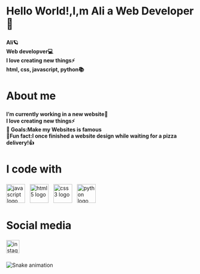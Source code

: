 <h1 align="left">Hello World!,I,m Ali a Web Developer👋</h1>

###

<h4 align="left">Ali🪐<br>Web developver💻<br>I love creating new things⚡<br>html, css, javascript, python📚</h4>

###

<h1 align="left">About me</h1>

###

<h4 align="left">I’m currently working in a new website🔭<br>I love creating new things⚡<br>🎯 Goals:Make my Websites is famous<br>🎲Fun fact:I once finished a website design while waiting for a pizza delivery!👍</h4>

###

<h1 align="left">I code with</h1>

###

<div align="left">
  <img src="https://cdn.jsdelivr.net/gh/devicons/devicon/icons/javascript/javascript-plain.svg" height="50" alt="javascript logo"  />
  <img width="5" />
  <img src="https://cdn.jsdelivr.net/gh/devicons/devicon/icons/html5/html5-original.svg" height="50" alt="html5 logo"  />
  <img width="5" />
  <img src="https://cdn.jsdelivr.net/gh/devicons/devicon/icons/css3/css3-original.svg" height="50" alt="css3 logo"  />
  <img width="5" />
  <img src="https://cdn.jsdelivr.net/gh/devicons/devicon/icons/python/python-original.svg" height="50" alt="python logo"  />
</div>

###

<h1 align="left">Social media</h1>

###

<div align="left">
  <a href="https://www.instagram.com/mazenali8708/" target="_blank">
    <img src="https://img.shields.io/static/v1?message=Instagram&logo=instagram&label=&color=E4405F&logoColor=white&labelColor=&style=for-the-badge" height="35" alt="instagram logo"  />
  </a>
</div>

###

<img src="https://raw.githubusercontent.com/camel-camel/camel-camel/output/snake.svg" alt="Snake animation" />

###

